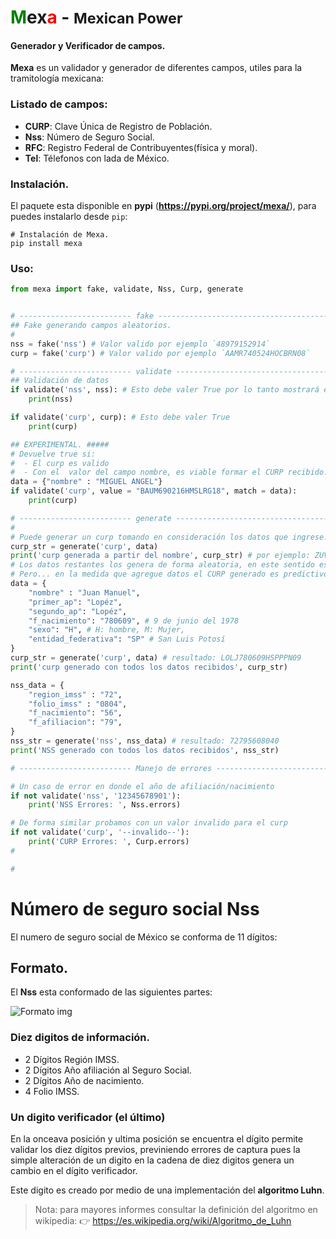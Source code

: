 <h1>
<span style="color:green">M</span>ex<span style="color:red">a</span> -
<small>Mexican Power</small>
</h1>


#### Generador y Verificador de campos.

__Mexa__ es un validador y generador de diferentes campos, utiles para la tramitología mexicana:

### Listado de campos:

 - **CURP**: Clave Única de Registro de Población.
 - **Nss**: Número de Seguro Social.
 - **RFC**: Registro Federal de Contribuyentes(física y moral).
 - **Tel**: Télefonos con lada de México.

### Instalación.


El paquete esta disponible en **pypi** (__<https://pypi.org/project/mexa/>__), para puedes instalarlo desde `pip`:

```
# Instalación de Mexa.
pip install mexa
```


### Uso:



```python
from mexa import fake, validate, Nss, Curp, generate


# ------------------------- fake --------------------------------------------
## Fake generando campos aleatorios.
#
nss = fake('nss') # Valor valido por ejemplo `48979152914`
curp = fake('curp') # Valor valido por ejemplo `AAMR740524HOCBRN08`

# ------------------------- validate ------------------------------------------
## Validación de datos
if validate('nss', nss): # Esto debe valer True por lo tanto mostrará el nss generado
    print(nss)

if validate('curp', curp): # Esto debe valer True
    print(curp)

## EXPERIMENTAL. #####
# Devuelve true si:
#  - El curp es valido
#  - Con el  valor del campo nombre, es viable formar el CURP recibido.
data = {"nombre" : "MIGUEL ANGEL"}
if validate('curp', value = "BAUM690216HMSLRG18", match = data):
    print(curp)

# ------------------------- generate ------------------------------------------
#
# Puede generar un curp tomando en consideración los datos que ingrese.
curp_str = generate('curp', data)
print('curp generada a partir del nombre', curp_str) # por ejemplo: ZUVM471127HOCTJG03
# Los datos restantes los genera de forma aleatoria, en este sentido es parecida a fake.
# Pero... en la medida que agregue datos el CURP generado es predictivo, ejemplo:
data = {
    "nombre" : "Juan Manuel",
    "primer_ap": "Lopéz",
    "segundo_ap": "Lopéz",
    "f_nacimiento": "780609", # 9 de junio del 1978
    "sexo": "H", # H: hombre, M: Mujer,
    "entidad_federativa": "SP" # San Luis Potosí
}
curp_str = generate('curp', data) # resultado: LOLJ780609HSPPPN09
print('curp generado con todos los datos recibidos', curp_str)

nss_data = {
    "region_imss" : "72",
    "folio_imss" : "0804",
    "f_nacimiento": "56",
    "f_afiliacion": "79",
}
nss_str = generate('nss', nss_data) # resultado: 72795608040
print('NSS generado con todos los datos recibidos', nss_str)

# ------------------------- Manejo de errores ---------------------------------

# Un caso de error en donde el año de afiliación/nacimiento
if not validate('nss', '12345678901'):
    print('NSS Errores: ', Nss.errors)

# De forma similar probamos con un valor invalido para el curp
if not validate('curp', '--invalido--'):
    print('CURP Errores: ', Curp.errors)
#

#
```


# Número de seguro social Nss

El numero de seguro social de México se conforma de 11 dígitos:

## Formato.

El **Nss** esta conformado de las siguientes partes:


![Formato img](https://raw.githubusercontent.com/gist/fitorec/82a3e27fae3bab709a07c19c71c3a8d4/raw/0e545684368cbe536e001e3d7e8a1fe015036748/nss_checksum.svg)

### Diez digitos de información.

 - 2 Dígitos Región IMSS.
 - 2 Dígitos Año afiliación al Seguro Social.
 - 2 Dígitos Año de nacimiento.
 - 4 Folio IMSS.

### Un digito verificador (el último)

En la onceava posición y ultima posición se encuentra el dígito permite validar los diez dígitos previos, previniendo errores de captura pues la simple alteración de un digito en la cadena de diez digitos genera un cambio en el dígito verificador.

Este digito es creado por medio de una implementación del **algoritmo Luhn**.


> Nota: para mayores informes consultar la definición del algoritmo en wikipedia:
> :point_right:  <https://es.wikipedia.org/wiki/Algoritmo_de_Luhn>

